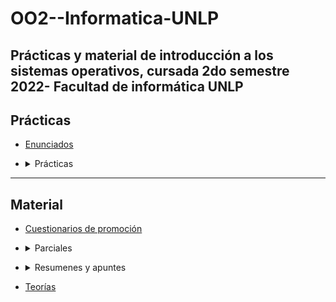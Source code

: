 # OO2--Informatica-UNLP
Prácticas y material de introducción a los sistemas operativos, cursada 2do semestre 2022- Facultad de informática UNLP
-----
## Prácticas ##
* [Enunciados](https://github.com/ssofiaavila/OO2--Informatica-UNLP/tree/main/Enunciados)

* <details>
  <summary> Prácticas</summary>

  * [Práctica 1](https://github.com/ssofiaavila/OO2--Informatica-UNLP/tree/main/Pr%C3%A1cticas/Pr%C3%A1ctica%201)
  * [Práctica 2](https://github.com/ssofiaavila/OO2--Informatica-UNLP/tree/main/Pr%C3%A1cticas/Pr%C3%A1ctica%202)
  * [Práctica 3](https://github.com/ssofiaavila/OO2--Informatica-UNLP/tree/main/Pr%C3%A1cticas/Pr%C3%A1ctica%203)
  * [Práctica 4](https://github.com/ssofiaavila/OO2--Informatica-UNLP/tree/main/Pr%C3%A1cticas/Pr%C3%A1ctica%204)
  * [Práctica 5](https://github.com/ssofiaavila/OO2--Informatica-UNLP/tree/main/Pr%C3%A1cticas/Pr%C3%A1ctica%205)
  * [Práctica 6](https://github.com/ssofiaavila/OO2--Informatica-UNLP/tree/main/Pr%C3%A1cticas/Pr%C3%A1ctica%206)
  * [Práctica 7](https://github.com/ssofiaavila/OO2--Informatica-UNLP/tree/main/Pr%C3%A1cticas/Pr%C3%A1ctica%207)
  * [UML's](https://github.com/ssofiaavila/OO2--Informatica-UNLP/tree/main/Pr%C3%A1cticas/UML's)

</details>

----
## Material ##
* [Cuestionarios de promoción](https://github.com/ssofiaavila/OO2--Informatica-UNLP/tree/main/Cuestionarios%20de%20promoci%C3%B3n)

* <details>
  <summary>Parciales</summary>  
  
  * [Primera fecha](https://github.com/ssofiaavila/OO2--Informatica-UNLP/tree/main/Parciales/Primera%20fecha)
  
  * [Segunda fecha](https://github.com/ssofiaavila/OO2--Informatica-UNLP/blob/main/Parciales/Enunciado%20parcial%202da%20fecha.pdf)  
 
 </details>
 
* <details>
  <summary>Resumenes y apuntes </summary>  
  
  * [Bad smells + refactoring](https://github.com/ssofiaavila/OO2--Informatica-UNLP/blob/main/Resumenes%20%2B%20apuntes/Apunte%20bad%20smells%20%2B%20refactorings.pdf)
  * [Plantillas y ganchos](https://github.com/ssofiaavila/OO2--Informatica-UNLP/blob/main/Resumenes%20%2B%20apuntes/OO2%20plantillas%20y%20ganchos.pdf)
  * [Frameworks](https://github.com/ssofiaavila/OO2--Informatica-UNLP/blob/main/Resumenes%20%2B%20apuntes/OO2%20resumen%20frameworks.pdf)
  * [Patrones](https://github.com/ssofiaavila/OO2--Informatica-UNLP/blob/main/Resumenes%20%2B%20apuntes/OO2%20resumen%20patrones.pdf)
  * [UML](https://github.com/ssofiaavila/OO2--Informatica-UNLP/blob/main/Resumenes%20%2B%20apuntes/Repaso%20UML.pdf)
  * [Streams](https://github.com/ssofiaavila/OO2--Informatica-UNLP/blob/main/Resumenes%20%2B%20apuntes/Repaso%20de%20streams.pdf)
  * [DevOps](https://github.com/ssofiaavila/OO2--Informatica-UNLP/blob/main/Resumenes%20%2B%20apuntes/OO2%20resumen%20devops%20%2B%20deuda%20t%C3%A9cnica.pdf)
  * [Blockchain](https://github.com/ssofiaavila/OO2--Informatica-UNLP/blob/main/Resumenes%20%2B%20apuntes/OO2%20resumen%20blockchain.pdf)
  
 </details>
 
 * [Teorías](https://github.com/ssofiaavila/OO2--Informatica-UNLP/tree/main/Teor%C3%ADas)

